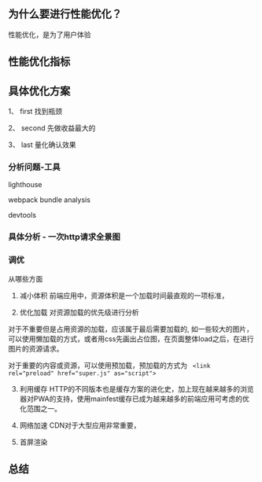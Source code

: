
## 为什么要进行性能优化？
性能优化，是为了用户体验 

## 性能优化指标

## 具体优化方案
1、 first 找到瓶颈

2、 second 先做收益最大的

3、 last 量化确认效果

### 分析问题-工具

lighthouse

webpack bundle analysis

devtools

### 具体分析 - 一次http请求全景图

### 调优
从哪些方面
1. 减小体积
前端应用中，资源体积是一个加载时间最直观的一项标准，

2. 优化加载
对资源加载的优先级进行分析

对于不重要但是占用资源的加载，应该属于最后需要加载的, 如一些较大的图片，可以使用懒加载的方式，或者用css先画出占位图，在页面整体load之后，在进行图片的资源请求。


对于重要的内容或资源，可以使用预加载，预加载的方式为 
``` <link rel="preload" href="super.js" as="script">```


3. 利用缓存
HTTP的不同版本也是缓存方案的进化史，加上现在越来越多的浏览器对PWA的支持，使用mainfest缓存已成为越来越多的前端应用可考虑的优化范围之一。


4. 网络加速
CDN对于大型应用非常重要，



5. 首屏渲染



## 总结

